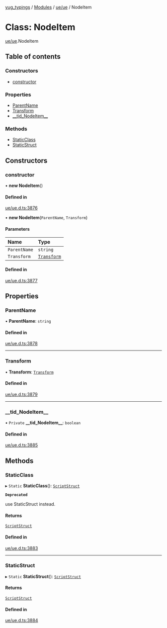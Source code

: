 [yug_typings](../README.md) / [Modules](../modules.md) / [ue/ue](../modules/ue_ue.md) / NodeItem

# Class: NodeItem

[ue/ue](../modules/ue_ue.md).NodeItem

## Table of contents

### Constructors

- [constructor](ue_ue.NodeItem.md#constructor)

### Properties

- [ParentName](ue_ue.NodeItem.md#parentname)
- [Transform](ue_ue.NodeItem.md#transform)
- [\_\_tid\_NodeItem\_\_](ue_ue.NodeItem.md#__tid_nodeitem__)

### Methods

- [StaticClass](ue_ue.NodeItem.md#staticclass)
- [StaticStruct](ue_ue.NodeItem.md#staticstruct)

## Constructors

### constructor

• **new NodeItem**()

#### Defined in

[ue/ue.d.ts:3876](https://github.com/YugMetaverse/yug_typings/blob/25cad34/ue/ue.d.ts#L3876)

• **new NodeItem**(`ParentName`, `Transform`)

#### Parameters

| Name | Type |
| :------ | :------ |
| `ParentName` | `string` |
| `Transform` | [`Transform`](ue_ue_s.Transform.md) |

#### Defined in

[ue/ue.d.ts:3877](https://github.com/YugMetaverse/yug_typings/blob/25cad34/ue/ue.d.ts#L3877)

## Properties

### ParentName

• **ParentName**: `string`

#### Defined in

[ue/ue.d.ts:3878](https://github.com/YugMetaverse/yug_typings/blob/25cad34/ue/ue.d.ts#L3878)

___

### Transform

• **Transform**: [`Transform`](ue_ue_s.Transform.md)

#### Defined in

[ue/ue.d.ts:3879](https://github.com/YugMetaverse/yug_typings/blob/25cad34/ue/ue.d.ts#L3879)

___

### \_\_tid\_NodeItem\_\_

• `Private` **\_\_tid\_NodeItem\_\_**: `boolean`

#### Defined in

[ue/ue.d.ts:3885](https://github.com/YugMetaverse/yug_typings/blob/25cad34/ue/ue.d.ts#L3885)

## Methods

### StaticClass

▸ `Static` **StaticClass**(): [`ScriptStruct`](ue_ue.ScriptStruct.md)

**`Deprecated`**

use StaticStruct instead.

#### Returns

[`ScriptStruct`](ue_ue.ScriptStruct.md)

#### Defined in

[ue/ue.d.ts:3883](https://github.com/YugMetaverse/yug_typings/blob/25cad34/ue/ue.d.ts#L3883)

___

### StaticStruct

▸ `Static` **StaticStruct**(): [`ScriptStruct`](ue_ue.ScriptStruct.md)

#### Returns

[`ScriptStruct`](ue_ue.ScriptStruct.md)

#### Defined in

[ue/ue.d.ts:3884](https://github.com/YugMetaverse/yug_typings/blob/25cad34/ue/ue.d.ts#L3884)
